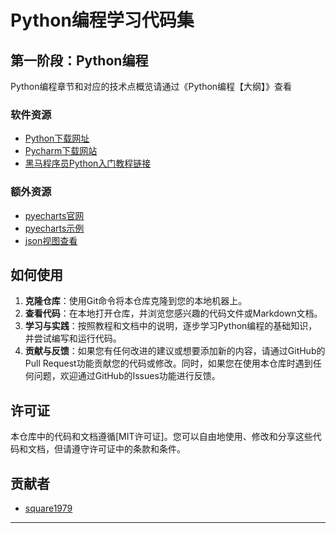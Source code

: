 # Python编程学习代码集 
  
## 第一阶段：Python编程  
  
Python编程章节和对应的技术点概览请通过《Python编程【大纲】》查看  

### 软件资源 

- [Python下载网址](https://www.python.org/downloads/)  
- [Pycharm下载网站](https://www.jetbrains.com/pycharm/)  
- [黑马程序员Python入门教程链接](https://www.bilibili.com/video/BV1qW4y1a7fU)

### 额外资源  

- [pyecharts官网](https://pyecharts.org/)
- [pyecharts示例](https://gallery.pyecharts.org/)
- [json视图查看](https://www.ab173.com/gongju/json/jsonviewernew.php) 

  
## 如何使用  
  
1. **克隆仓库**：使用Git命令将本仓库克隆到您的本地机器上。  
2. **查看代码**：在本地打开仓库，并浏览您感兴趣的代码文件或Markdown文档。  
3. **学习与实践**：按照教程和文档中的说明，逐步学习Python编程的基础知识，并尝试编写和运行代码。  
4. **贡献与反馈**：如果您有任何改进的建议或想要添加新的内容，请通过GitHub的Pull Request功能贡献您的代码或修改。同时，如果您在使用本仓库时遇到任何问题，欢迎通过GitHub的Issues功能进行反馈。  
  
## 许可证  
  
本仓库中的代码和文档遵循[MIT许可证]。您可以自由地使用、修改和分享这些代码和文档，但请遵守许可证中的条款和条件。  
  
## 贡献者  
  
- [square1979](https://github.com/square1979) 
  
---  
